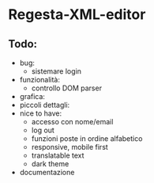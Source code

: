 # Regesta-XML-editor

## Todo:

- bug:
  - sistemare login
- funzionalità:
  - controllo DOM parser
- grafica:
- piccoli dettagli:
- nice to have:
  - accesso con nome/email
  - log out
  - funzioni poste in ordine alfabetico
  - responsive, mobile first
  - translatable text
  - dark theme
- documentazione
